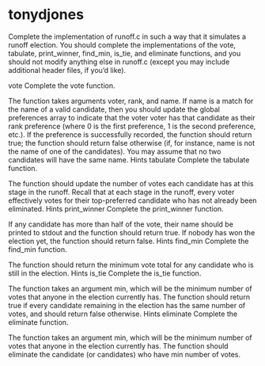 # tonydjones

Complete the implementation of runoff.c in such a way that it simulates a runoff election. You should complete the implementations of the vote, tabulate, print_winner, find_min, is_tie, and eliminate functions, and you should not modify anything else in runoff.c (except you may include additional header files, if you’d like).

vote
Complete the vote function.

The function takes arguments voter, rank, and name. If name is a match for the name of a valid candidate, then you should update the global preferences array to indicate that the voter voter has that candidate as their rank preference (where 0 is the first preference, 1 is the second preference, etc.).
If the preference is successfully recorded, the function should return true; the function should return false otherwise (if, for instance, name is not the name of one of the candidates).
You may assume that no two candidates will have the same name.
Hints
tabulate
Complete the tabulate function.

The function should update the number of votes each candidate has at this stage in the runoff.
Recall that at each stage in the runoff, every voter effectively votes for their top-preferred candidate who has not already been eliminated.
Hints
print_winner
Complete the print_winner function.

If any candidate has more than half of the vote, their name should be printed to stdout and the function should return true.
If nobody has won the election yet, the function should return false.
Hints
find_min
Complete the find_min function.

The function should return the minimum vote total for any candidate who is still in the election.
Hints
is_tie
Complete the is_tie function.

The function takes an argument min, which will be the minimum number of votes that anyone in the election currently has.
The function should return true if every candidate remaining in the election has the same number of votes, and should return false otherwise.
Hints
eliminate
Complete the eliminate function.

The function takes an argument min, which will be the minimum number of votes that anyone in the election currently has.
The function should eliminate the candidate (or candidates) who have min number of votes.
